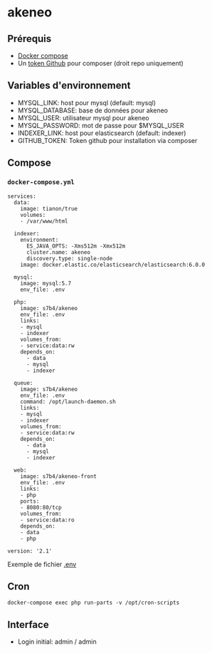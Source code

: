 # akeneo

## Prérequis

* [Docker compose](https://docs.docker.com/compose/)
* Un [token Github](https://github.com/settings/tokens) pour composer (droit repo uniquement)

## Variables d'environnement

* MYSQL_LINK: host pour mysql (default: mysql)
* MYSQL_DATABASE: base de données pour akeneo
* MYSQL_USER: utilisateur mysql pour akeneo
* MYSQL_PASSWORD: mot de passe pour $MYSQL_USER
* INDEXER_LINK: host pour elasticsearch (default: indexer)
* GITHUB_TOKEN: Token github pour installation via composer

## Compose

### `docker-compose.yml`

	services:
	  data:
	    image: tianon/true
	    volumes:
	    - /var/www/html

	  indexer:
	    environment:
	      ES_JAVA_OPTS: -Xms512m -Xmx512m
	      cluster.name: akeneo
	      discovery.type: single-node
	    image: docker.elastic.co/elasticsearch/elasticsearch:6.0.0

	  mysql:
	    image: mysql:5.7
	    env_file: .env

	  php:
	    image: s7b4/akeneo
	    env_file: .env
	    links:
	    - mysql
	    - indexer
	    volumes_from:
	    - service:data:rw
	    depends_on:
	      - data
	      - mysql
	      - indexer

	  queue:
	    image: s7b4/akeneo
	    env_file: .env
	    command: /opt/launch-daemon.sh
	    links:
	    - mysql
	    - indexer
	    volumes_from:
	    - service:data:rw
	    depends_on:
	      - data
	      - mysql
	      - indexer

	  web:
	    image: s7b4/akeneo-front
	    env_file: .env
	    links:
	    - php
	    ports:
	    - 8080:80/tcp
	    volumes_from:
	    - service:data:ro
	    depends_on:
	    - data
	    - php

	version: '2.1'

Exemple de fichier [.env](https://raw.githubusercontent.com/s7b4/docker-akeneo/master/.env.dist) 

## Cron

	docker-compose exec php run-parts -v /opt/cron-scripts

## Interface

* Login initial: admin / admin